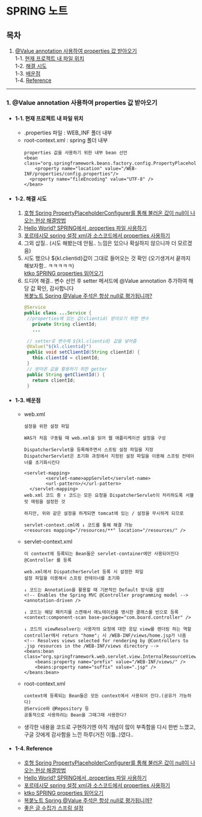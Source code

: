 # SPRING 노트
## 목차
1. [@Value annotation 사용하여 properties 값 받아오기](#1-value-annotation-사용하여-properties-값-받아오기)     
1-1. [현재 프로젝트 내 파일 위치](#1-1-현재-프로젝트-내-파일-위치)  
1-2. [해결 시도](#1-2-해결-시도)  
1-3. [배운점](#1-3-배운점)  
1-4. [Reference](#1-4-Reference)  
***
### 1. @Value annotation 사용하여 properties 값 받아오기
  - #### 1-1. 현재 프로젝트 내 파일 위치
    - .properties 파일 : WEB_INF 폴더 내부
    - root-context.xml : spring 폴더 내부
      ```
      properties 값을 사용하기 위한 내부 bean 선언
      <bean class="org.springframework.beans.factory.config.PropertyPlaceholderConfigurer">
	  	  <property name="location" value="/WEB-INF/properties/config.properties"/>
        <property name="fileEncoding" value="UTF-8" />
  	  </bean>
      ```
  
  - #### 1-2. 해결 시도 
    1. [호형 Spring PropertyPlaceholderConfigurer를 통해 불러온 값이 null이 나오는 현상 해결방법](https://oingdaddy.tistory.com/100)  
    2. [Hello World? SPRING에서 .properties 파일 사용하기](https://letter20.tistory.com/35)  
    3. [포르테시모 spring 설정 xml과 소스코드에서 properties 사용하기](https://jijs.tistory.com/entry/spring-%EC%84%A4%EC%A0%95-xml%EA%B3%BC-%EC%86%8C%EC%8A%A4%EC%BD%94%EB%93%9C%EC%97%90%EC%84%9C-properties-%EC%82%AC%EC%9A%A9%ED%95%98%EA%B8%B0)  
    4. 그외 삽질.. (시도 해봤는데 안됨.. 느낌은 있으나 확실하지 않으니까 더 모르겠음)  
    5. 시도 했으나 ${kl.clientid}값이 그대로 들어오는 것 확인 (오기생겨서 끝까지 해보자함.. ㅋㅋㅋㅋㅋ)  
       [ktko SPRING properties 읽어오기](https://ktko.tistory.com/entry/Spring-properties-%EC%9D%BD%EC%96%B4%EC%98%A4%EA%B8%B0)    
    6. 드디어 해결.. 변수 선언 후 setter 메서드에 @Value annotation 추가하여 해당 값 확인, 감사합니다  
       [복붙노트 Spring @Value 주석은 항상 null로 평가됩니까?](https://cnpnote.tistory.com/entry/SPRING-Spring-Value-%EC%A3%BC%EC%84%9D%EC%9D%80-%ED%95%AD%EC%83%81-null%EB%A1%9C-%ED%8F%89%EA%B0%80%EB%90%A9%EB%8B%88%EA%B9%8C)  
       ```java
       @Service
       public class ...Service {
        //properties에 있는 값(clientid) 받아오기 위한 변수
	      private String clientId;
	      ...
        
        // setter로 변수에 ${kl.clientid} 값을 넣어줌
        @Value("${kl.clientid}")
        public void setClientId(String clientId) {
          this.clientId = clientId;
        }
        // 받아온 값을 활용하기 위한 getter
        public String getClientId() {
          return clientId;
        }
       ```
  - #### 1-3. 배운점
    - web.xml
      ```
      설정을 위한 설정 파일
      
      WAS가 처음 구동될 때 web.xml을 읽어 웹 애플리케이션 설정을 구성
      
      DispatcherServlet을 등록해주면서 스프링 설정 파일을 지정
      DispatcherServlet은 초기화 과정에서 지정된 설정 파일을 이용해 스프링 컨테이너를 초기화시킨다
      
      <servlet-mapping>
		      <servlet-name>appServlet</servlet-name>
		      <url-pattern>/</url-pattern>
	    </servlet-mapping>
      web.xml 코드 중 ↑ 코드는 모든 요청을 DispatcherServlet이 처리하도록 서블릿 매핑을 설정한 것
      
      하지만, 위와 같은 설정을 하게되면 tomcat에 있는 / 설정을 무시하게 되므로 
      
      servlet-context.cml에 ↓ 코드를 통해 해결 가능
      <resources mapping="/resources/**" location="/resources/" />
      ```
    
    - servlet-context.xml
      ```
      이 context에 등록되는 Bean들은 servlet-container에만 사용되어진다
      @Controller 를 등록
      
      web.xml에서 DispatcherServlet 등록 시 설정한 파일
      설정 파일을 이용해서 스프링 컨테이너를 초기화
      
      ↓ 코드는 Annotation을 활용할 때 기본적인 Default 방식을 설정
      <!-- Enables the Spring MVC @Controller programming model -->
      <annotation-driven />

      ↓ 코드는 해당 패키지를 스캔해서 애노테이션을 명시한 클래스를 빈으로 등록
      <context:component-scan base-package="com.board.controller" />
      
      ↓ 코드의 viewResolver는 사용자의 요청에 대한 응답 view를 렌더링 하는 역할
      controller에서 return "home"; 시 /WEB-INF/views/home.jsp가 나옴
      <!-- Resolves views selected for rendering by @Controllers to .jsp resources in the /WEB-INF/views directory -->
      <beans:bean class="org.springframework.web.servlet.view.InternalResourceViewResolver">
          <beans:property name="prefix" value="/WEB-INF/views/" />
          <beans:property name="suffix" value=".jsp" />
      </beans:bean>
      ```
      
    - root-context.xml
      ```
      context에 등록되는 Bean들은 모든 context에서 사용되어 진다.(공유가 가능하다)
      @Service와 @Repository 등
      공통적으로 사용하려는 Bean을 그때그때 사용한다?
      ```
      
    - 생각한 내용을 코드로 구현하기엔 아직 개념이 많이 부족함을 다시 한번 느꼈고, 구글 갓에게 감사함을 느낀 하루(거진 이틀..)였다.. 
  
  - #### 1-4. Reference
    - [호형 Spring PropertyPlaceholderConfigurer를 통해 불러온 값이 null이 나오는 현상 해결방법](https://oingdaddy.tistory.com/100)  
    - [Hello World? SPRING에서 .properties 파일 사용하기](https://letter20.tistory.com/35)  
    - [포르테시모 spring 설정 xml과 소스코드에서 properties 사용하기](https://jijs.tistory.com/entry/spring-%EC%84%A4%EC%A0%95-xml%EA%B3%BC-%EC%86%8C%EC%8A%A4%EC%BD%94%EB%93%9C%EC%97%90%EC%84%9C-properties-%EC%82%AC%EC%9A%A9%ED%95%98%EA%B8%B0)  
    - [ktko SPRING properties 읽어오기](https://ktko.tistory.com/entry/Spring-properties-%EC%9D%BD%EC%96%B4%EC%98%A4%EA%B8%B0)  
    - [복붙노트 Spring @Value 주석은 항상 null로 평가됩니까?](https://cnpnote.tistory.com/entry/SPRING-Spring-Value-%EC%A3%BC%EC%84%9D%EC%9D%80-%ED%95%AD%EC%83%81-null%EB%A1%9C-%ED%8F%89%EA%B0%80%EB%90%A9%EB%8B%88%EA%B9%8C)  
    - [좋은 글 수집가 스프링 설정](https://node-js.tistory.com/entry/Spring-webxml-root-contextxml-servlet-contextxml-%EC%97%AD%ED%95%A0Servlet-DispatcherServlet%EC%9D%B4%EB%9E%80)  
